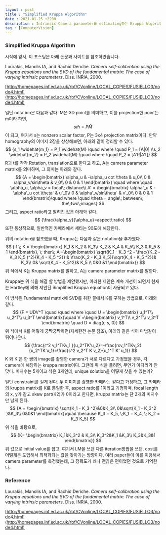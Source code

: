 ```yaml
---
layout : post
title : "Simplified Kruppa Algorithm"
date : 2021-01-25 +2200
description : Intrinsic Camera parameter를 estimating하는 Kruppa Algorithm 관련 포스팅입니다.
tag : [ComputerVision]
---
```


### Simplified Kruppa Algorithm



 시작에 앞서, 이 포스팅은 아래 논문과 사이트를 참조하였습니다.

Lourakis, Manolis IA, and Rachid Deriche. *Camera self-calibration using the Kruppa equations and the SVD of the fundamental matrix: The case of varying intrinsic parameters*. Diss. INRIA, 2000.

[http://homepages.inf.ed.ac.uk/rbf/CVonline/LOCAL_COPIES/FUSIELLO3/node4.html](http://homepages.inf.ed.ac.uk/rbf/CVonline/LOCAL_COPIES/FUSIELLO3/node4.html)



 일단 notation은 다음과 같다. M은 3D point를 의미하고, 이를 projection한 point는 m이라 하면,
$$
{s\widehat{m} = P\widehat{M}}
$$
 이 되고, 여기서 s는 nonzero scalar factor, P는 3x4 projection matrix이다. 만약 homography의 이미지 2장을 상상해보면, 아래와 같이 정리할 수 있다.
$$
{s_1 \widehat{m_1} = P_1 \widehat{M} \quad where \quad P_1 = [A|0] \\s_2 \widehat{m_2} = P_2 \widehat{M} \quad where \quad P_2 = [A'R|A't]}
$$
 R과 t를 각각 Rotation, translation으로 한다고 하고, A는 camera parameter matrix를 의미하며, 그 의미는 아래와 같다.
$$
{A = \begin{bmatrix}
\alpha_u & -\alpha_u cot \theta & u_0\\ 
0 & \alpha_v/sin\theta & v_0\\ 
0 & 0 & 1
\end{bmatrix} \quad where \quad \alpha_u, \alpha_v = focal\; distance\\ 
A' = \begin{bmatrix}
\alpha'_u & -\alpha'_u cot \theta' & u'_0\\ 
0 & \alpha'_v/sin\theta' & v'_0\\ 
0 & 0 & 1
\end{bmatrix}\quad where \quad \theta = angle\; between\; the\;two\;images}
$$
 그리고, aspect ratio라고 알려진 값은 아래와 같다.
$$
{\frac{\alpha_v}{\alpha_u}=aspect\;ratio}
$$
 또한 통상적으로, 일반적인 카메라에서 세타는 90도에 해당한다.

 위의 notation을 참조했을 때, Kruppa는 다음과 같은 notation을 추가했다.
$$
{if \; K = \begin{bmatrix}
K_1 & K_2 & K_3\\ 
K_2 & K_4 & K_5\\ 
K_3 & K_5 & 1
\end{bmatrix}, \; then\; A =\begin{bmatrix}
\sqrt{K_1 - K_3 ^2 - \frac{(K_2 - K_3 K_5 )^2}{K_4 - K_5 ^2}} & \frac{K_2 - K_3 K_5}{\sqrt{K_4 - K_5 ^2}}& K_3\\
0& \sqrt{K_4 - K_5^2}& K_5 \\
0&0 &1
\end{bmatrix}}
$$
 위 식에서 K는 Kruppa matrix를 말하고, A는 camera parameter matrix를 말한다.

 Kruppa는 위 식을 해결 할 방법을 제안했지만, 이러한 제안은 계속 개선이 되면서 현재는 Hartley에 의해 제안된 Simplified Kruppa equation이 사용되고 있다.

 이 방식은 Fundamental matrix에 SVD를 취한 꼴에서 K를 구하는 방법으로, 아래와 같다.
$$
{F = UDV^T \quad \quad where \quad U = \begin{bmatrix}
u_1^T\\
u_2^T\\
u_3^T
\end{bmatrix}\quad 
V =\begin{bmatrix}
v_1^T\\
v_2^T\\
v_3^T
\end{bmatrix} \quad D = diag(r, s, 0)}
$$
 위 식에서 K를 어떻게 쿵짝쿵짝하면(자세한건 논문 참조), 아래와 같은 식이 마법같이 튀어나온다.
$$
{\frac{r^2 v_1^TKv_1 }{u_2^TK'u_2}=-\frac{rsv_1^TKv_2}{u_2^TK'u_1}=\frac{s^2 v_2^T K v_2}{u_1^T K' u_1}}
$$
 K 와 K'은 한 쌍의 image를 촬영한 camera가 서로 다르다고 가정했을 경우, 각 camera에 해당하는 kruppa matrix이다. 그런데 위 식을 풀려면, 무언가 아다리가 안맞다. 미지수는 5개이고 식은 3개인데, unique solution을 어떻게 찾을 수 있는가?

 일단 constraint를 걸게 된다. 두 이미지를 촬영한 카메라는 같다고 가정하고, 그 카메라의 kruppa matrix를 K로 통일한 후, aspect ratio를 1이라고 가정하며, focal length의 x, y가 같고 skew part(K2)가 0이라고 한다면, kruppa matrix는 단 2개의 미지수만 남게 된다.
$$
{A = \begin{bmatrix}
\sqrt{K_1 - K_3 ^2}&0&K_3\\
0&\sqrt{K_1 - K_3^2 }&K_3\\
0&0&1
\end{bmatrix}\quad \because K_3 = K_5, \;K_1 = K_4, \; K_2 = K_3 K_5}
$$
 위 식을 바탕으로, 
$$
{K= \begin{bmatrix}
K_1&K_3^2 & K_3\\
K_3^2&K_1 &K_3\\
K_3&K_3&1
\end{bmatrix}}
$$
 위 값으로 initial value를 잡고, 여기서 LM을 쓰던 다른 iteration방법을 쓰던, cost를 어떻게든 도입해서 최적화되는 값을 찾아가는 방향이다. 여러 paper들이 이를 이용해서 camera parameter를 측정했는데, 그 정확도가 꽤나 괜찮은 편이었던 것으로 기억한다.



### Reference

Lourakis, Manolis IA, and Rachid Deriche. *Camera self-calibration using the Kruppa equations and the SVD of the fundamental matrix: The case of varying intrinsic parameters*. Diss. INRIA, 2000.

[http://homepages.inf.ed.ac.uk/rbf/CVonline/LOCAL_COPIES/FUSIELLO3/node4.html](http://homepages.inf.ed.ac.uk/rbf/CVonline/LOCAL_COPIES/FUSIELLO3/node4.html)